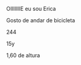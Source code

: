 OIIIIIIIE eu sou Erica

Gosto de andar de bicicleta

244

15y

1,60 de altura

<!---
Osinski777/Osinski777 is a ✨ special ✨ repository because its `README.md` (this file) appears on your GitHub profile.
You can click the Preview link to take a look at your changes.
--->
